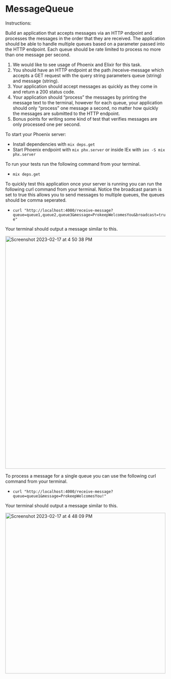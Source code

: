 # MessageQueue

Instructions:

Build an application that accepts messages via an HTTP endpoint and processes the messages in the order that they are received. The application should be able to handle multiple queues based on a parameter passed into the HTTP endpoint. Each queue should be rate limited to process no more than one message per second.

1. We would like to see usage of Phoenix and Elixir for this task.
2. You should have an HTTP endpoint at the path /receive-message which accepts a GET request with the query string parameters queue (string) and message (string).
3. Your application should accept messages as quickly as they come in and return a 200 status code.
4. Your application should “process” the messages by printing the message text to the terminal, however for each queue, your application should only “process” one message a second, no matter how quickly the messages are submitted to the HTTP endpoint.
5. Bonus points for writing some kind of test that verifies messages are only processed one per second.

To start your Phoenix server:

  * Install dependencies with `mix deps.get`
  * Start Phoenix endpoint with `mix phx.server` or inside IEx with `iex -S mix phx.server`

To run your tests run the following command from your terminal. 

  * `mix deps.get`

  
To quickly test this application once your server is running you can run the following curl command from your terminal. Notice the broadcast param is set to true this allows you to send messages to multiple queues, the queues should be comma seperated.

  * `curl "http://localhost:4000/receive-message?queue=queue1,queue2,queue3&message=ProkeepWelcomesYou&broadcast=true"`
  
Your terminal should output a message similar to this. 

  
  <img width="728" alt="Screenshot 2023-02-17 at 4 50 38 PM" src="https://user-images.githubusercontent.com/38091448/219800585-ebbdab5b-c9ab-4de4-9339-7a1e9a1075e0.png">


To process a message for a single queue you can use the following curl command from your terminal.
  * `curl "http://localhost:4000/receive-message?queue=queue1&message=ProkeepWelcomesYou!"`
  
  Your terminal should output a message similar to this. 

<img width="503" alt="Screenshot 2023-02-17 at 4 48 09 PM" src="https://user-images.githubusercontent.com/38091448/219800268-feba31cd-f63a-4092-9b13-744a0cbc0fb9.png">
